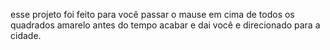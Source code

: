 esse projeto foi feito para você passar o mause em cima de todos os quadrados amarelo antes do tempo acabar e dai você e direcionado para a cidade.
